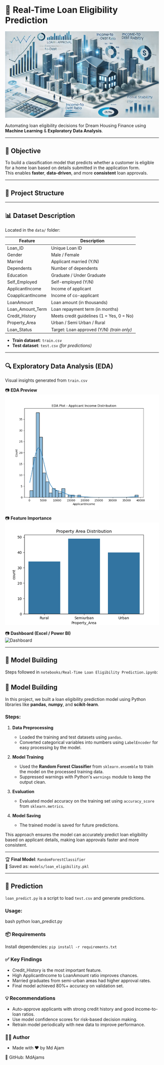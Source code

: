 # 🏦 Real-Time Loan Eligibility Prediction
![Loan Logo](images/Real-Time-Loan-Eligibility-Prediction.png)


Automating loan eligibility decisions for Dream Housing Finance using **Machine Learning** & **Exploratory Data Analysis**.

---

## 🎯 Objective

To build a classification model that predicts whether a customer is eligible for a home loan based on details submitted in the application form.  
This enables **faster**, **data-driven**, and more **consistent** loan approvals.

---

## 📁 Project Structure
---

## 📊 Dataset Description

Located in the `data/` folder:

| Feature            | Description                                |
|--------------------|--------------------------------------------|
| Loan_ID            | Unique Loan ID                             |
| Gender             | Male / Female                              |
| Married            | Applicant married (Y/N)                    |
| Dependents         | Number of dependents                       |
| Education          | Graduate / Under Graduate                  |
| Self_Employed      | Self-employed (Y/N)                        |
| ApplicantIncome    | Income of applicant                        |
| CoapplicantIncome  | Income of co-applicant                     |
| LoanAmount         | Loan amount (in thousands)                 |
| Loan_Amount_Term   | Loan repayment term (in months)            |
| Credit_History     | Meets credit guidelines (1 = Yes, 0 = No)  |
| Property_Area      | Urban / Semi Urban / Rural                 |
| Loan_Status        | Target: Loan approved (Y/N) *(train only)* |

- **Train dataset**: `train.csv`  
- **Test dataset**: `test.csv` *(for predictions)*

---

## 🔍 Exploratory Data Analysis (EDA)

Visual insights generated from `train.csv`

📷 **EDA Preview**  
![EDA](images/eda_plot.png)

📷 **Feature Importance**  
![Feature Importance](images/property_area_distribution.png)

📷 **Dashboard (Excel / Power BI)**  
![Dashboard](images/dashboard.png)

---

## 🧠 Model Building

Steps followed in `notebooks/Real-Time Loan Eligibility Prediction.ipynb`:

## 🧠 Model Building

In this project, we built a loan eligibility prediction model using Python libraries like **pandas**, **numpy**, and **scikit-learn**.

### Steps:

1. **Data Preprocessing**  
   - Loaded the training and test datasets using `pandas`.  
   - Converted categorical variables into numbers using `LabelEncoder` for easy processing by the model.

2. **Model Training**  
   - Used the **Random Forest Classifier** from `sklearn.ensemble` to train the model on the processed training data.  
   - Suppressed warnings with Python's `warnings` module to keep the output clean.

3. **Evaluation**  
   - Evaluated model accuracy on the training set using `accuracy_score` from `sklearn.metrics`.

4. **Model Saving**  
   - The trained model is saved for future predictions.

This approach ensures the model can accurately predict loan eligibility based on applicant details, making loan approvals faster and more consistent.

---

🏆 **Final Model**: `RandomForestClassifier`  
💾 Saved as: `models/loan_eligibility.pkl`

---

## 🚀 Prediction

`loan_predict.py` is a script to load `test.csv` and generate predictions.

### Usage:

bash
python loan_predict.py

### 📦 Requirements
Install dependencies:
`pip install -r requirements.txt`


### ✅ Key Findings
- Credit_History is the most important feature.
- High ApplicantIncome to LoanAmount ratio improves chances.
- Married graduates from semi-urban areas had higher approval rates.
- Final model achieved 80%+ accuracy on validation set.

### 💡 Recommendations
- Auto-approve applicants with strong credit history and good income-to-loan ratios.
- Use model confidence scores for risk-based decision making.
- Retrain model periodically with new data to improve performance.

### 🙋‍♂️ Author
- Made with ❤️ by Md Ajam

🔗 GitHub: MdAjams





